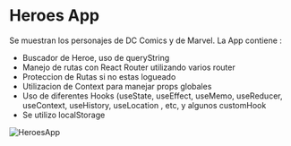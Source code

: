 # Heroes App

Se muestran los personajes de DC Comics y de Marvel. 
La App contiene :

- Buscador de Heroe, uso de queryString 
- Manejo de rutas con React Router utilizando varios router 
- Proteccion de Rutas si no estas logueado
- Utilizacion de Context para manejar props globales
- Uso de diferentes Hooks (useState, useEffect, useMemo, useReducer, useContext, useHistory,       useLocation , etc, y algunos customHook
- Se utilizo localStorage

![HeroesApp](https://github.com/fergim1/heroes-app/blob/main/HeroesApp.gif )

